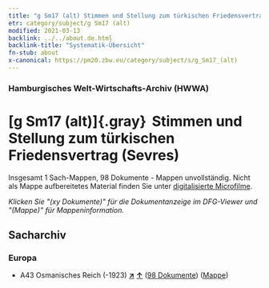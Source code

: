 ```yaml
---
title: "g Sm17 (alt) Stimmen und Stellung zum türkischen Friedensvertrag (Sevres)"
etr: category/subject/g Sm17 (alt)
modified: 2021-03-13
backlink: ../../about.de.html
backlink-title: "Systematik-Übersicht"
fn-stub: about
x-canonical: https://pm20.zbw.eu/category/subject/s/g_Sm17_(alt)
---
```


### Hamburgisches Welt-Wirtschafts-Archiv (HWWA)
# [g Sm17 (alt)]{.gray}&#8201; Stimmen und Stellung zum türkischen Friedensvertrag (Sevres)&#160; 




Insgesamt 1 Sach-Mappen, 98 Dokumente - Mappen unvollständig.
Nicht als Mappe aufbereitetes Material finden Sie unter [digitalisierte Microfilme](/film/h1_sh.de.html).

_Klicken Sie "(xy Dokumente)" für die Dokumentanzeige im DFG-Viewer und "(Mappe)" für Mappeninformation._

## Sacharchiv




### Europa

- A43 Osmanisches Reich (-1923) [**&nearr;**](../../../geo/i/141034/about.de.html "Osmanisches Reich (-1923) (alle Mappen)") [**&uarr;**](../../../geo/about.de.html#A43 "Ländersystematik") (<a href="https://pm20.zbw.eu/dfgview/sh/141034,144591" title="über: Osmanisches Reich (-1923) : Stimmen und Stellung zum türkischen Friedensvertrag (Sevres)" target="_blank">98 Dokumente</a>) ([Mappe](../../../../folder/sh/1410xx/141034/1445xx/144591/about.de.html))



